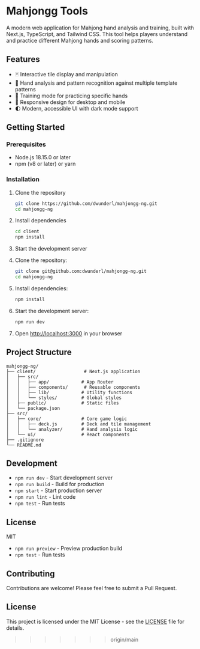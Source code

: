 # Mahjongg Tools

A modern web application for Mahjong hand analysis and training, built with Next.js, TypeScript, and Tailwind CSS. This tool helps players understand and practice different Mahjong hands and scoring patterns.

## Features

- 🃏 Interactive tile display and manipulation
- 🧠 Hand analysis and pattern recognition against multiple template patterns
- 🎯 Training mode for practicing specific hands
- 📱 Responsive design for desktop and mobile
- 🌓 Modern, accessible UI with dark mode support

## Getting Started

### Prerequisites

- Node.js 18.15.0 or later
- npm (v8 or later) or yarn

### Installation

1. Clone the repository
   ```bash
   git clone https://github.com/dwunderl/mahjongg-ng.git
   cd mahjongg-ng
   ```

2. Install dependencies
   ```bash
   cd client
   npm install
   ```

3. Start the development server

1. Clone the repository:
   ```bash
   git clone git@github.com:dwunderl/mahjongg-ng.git
   cd mahjongg-ng
   ```

2. Install dependencies:
   ```bash
   npm install
   ```

3. Start the development server:
   ```bash
   npm run dev
   ```

4. Open [http://localhost:3000](http://localhost:3000) in your browser

## Project Structure

```
mahjongg-ng/
├── client/                  # Next.js application
│   ├── src/
│   │   ├── app/            # App Router
│   │   ├── components/      # Reusable components
│   │   ├── lib/            # Utility functions
│   │   └── styles/         # Global styles
│   ├── public/             # Static files
│   └── package.json
├── src/
│   ├── core/               # Core game logic
│   │   ├── deck.js         # Deck and tile management
│   │   └── analyzer/       # Hand analysis logic
│   └── ui/                 # React components
├── .gitignore
└── README.md
```

## Development

- `npm run dev` - Start development server
- `npm run build` - Build for production
- `npm start` - Start production server
- `npm run lint` - Lint code
- `npm test` - Run tests

## License

MIT
- `npm run preview` - Preview production build
- `npm test` - Run tests

## Contributing

Contributions are welcome! Please feel free to submit a Pull Request.

## License

This project is licensed under the MIT License - see the [LICENSE](LICENSE) file for details.
>>>>>>> origin/main
